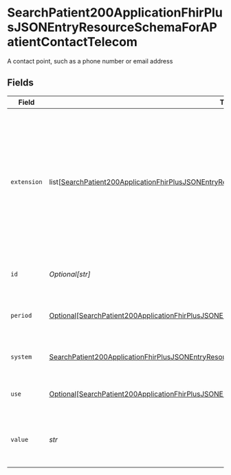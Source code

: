 # SearchPatient200ApplicationFhirPlusJSONEntryResourceSchemaForAPatientContactTelecom

A contact point, such as a phone number or email address


## Fields

| Field                                                                                                                                                                                                                         | Type                                                                                                                                                                                                                          | Required                                                                                                                                                                                                                      | Description                                                                                                                                                                                                                   | Example                                                                                                                                                                                                                       |
| ----------------------------------------------------------------------------------------------------------------------------------------------------------------------------------------------------------------------------- | ----------------------------------------------------------------------------------------------------------------------------------------------------------------------------------------------------------------------------- | ----------------------------------------------------------------------------------------------------------------------------------------------------------------------------------------------------------------------------- | ----------------------------------------------------------------------------------------------------------------------------------------------------------------------------------------------------------------------------- | ----------------------------------------------------------------------------------------------------------------------------------------------------------------------------------------------------------------------------- |
| `extension`                                                                                                                                                                                                                   | list[[SearchPatient200ApplicationFhirPlusJSONEntryResourceSchemaForAPatientContactTelecomExtension](../../models/operations/searchpatient200applicationfhirplusjsonentryresourceschemaforapatientcontacttelecomextension.md)] | :heavy_minus_sign:                                                                                                                                                                                                            | Extension that is returned when the communication type is `textphone`. The only code returned is `textphone`, which means `Minicom (Textphone)`.<br/><br/>The `system` is `other` when the extension is included.<br/>        |                                                                                                                                                                                                                               |
| `id`                                                                                                                                                                                                                          | *Optional[str]*                                                                                                                                                                                                               | :heavy_minus_sign:                                                                                                                                                                                                            | Unique object identifier for this contact point.                                                                                                                                                                              | 789                                                                                                                                                                                                                           |
| `period`                                                                                                                                                                                                                      | [Optional[SearchPatient200ApplicationFhirPlusJSONEntryResourceSchemaForAPatientContactTelecomPeriod]](../../models/operations/searchpatient200applicationfhirplusjsonentryresourceschemaforapatientcontacttelecomperiod.md)   | :heavy_minus_sign:                                                                                                                                                                                                            | Business effective period when name was, is, or will be in use.<br/>                                                                                                                                                          |                                                                                                                                                                                                                               |
| `system`                                                                                                                                                                                                                      | [SearchPatient200ApplicationFhirPlusJSONEntryResourceSchemaForAPatientContactTelecomSystem](../../models/operations/searchpatient200applicationfhirplusjsonentryresourceschemaforapatientcontacttelecomsystem.md)             | :heavy_check_mark:                                                                                                                                                                                                            | Means of communication, such as phone or email.                                                                                                                                                                               | phone                                                                                                                                                                                                                         |
| `use`                                                                                                                                                                                                                         | [Optional[SearchPatient200ApplicationFhirPlusJSONEntryResourceSchemaForAPatientContactTelecomUse]](../../models/operations/searchpatient200applicationfhirplusjsonentryresourceschemaforapatientcontacttelecomuse.md)         | :heavy_minus_sign:                                                                                                                                                                                                            | Location associated with communication system.                                                                                                                                                                                | home                                                                                                                                                                                                                          |
| `value`                                                                                                                                                                                                                       | *str*                                                                                                                                                                                                                         | :heavy_check_mark:                                                                                                                                                                                                            | Phone number, email address, or other identifier for use with contact system.                                                                                                                                                 | 01632960587                                                                                                                                                                                                                   |